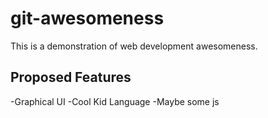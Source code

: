 # git-awesomeness
This is a demonstration of web development awesomeness.

## Proposed Features
-Graphical UI
-Cool Kid Language
-Maybe some js
